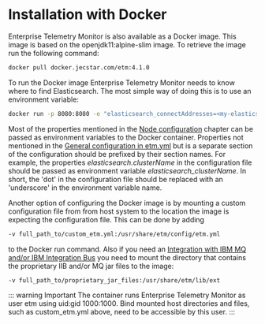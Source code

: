 # Installation with Docker
Enterprise Telemetry Monitor is also available as a Docker image. This image is based on the openjdk11:alpine-slim image. To retrieve the image run the following command:

```bash
docker pull docker.jecstar.com/etm:4.1.0
```

To run the Docker image Enterprise Telemetry Monitor needs to know where to find Elasticsearch. The most simple way of doing this is to use an environment variable:

```bash
docker run -p 8080:8080 -e "elasticsearch_connectAddresses=<my-elasticsearch-host>:<my-elasticsearch-port>" -e "elasticsearch_clusterName=elasticsearch" docker.jecstar.com/etm:4.1.0
```

Most of the properties mentioned in the [Node configuration](node-configuration.md) chapter can be passed as environment variables to the Docker container. Properties not mentioned in the [General configuration in etm.yml](node-configuration/general-configuration.md) but is a separate section of the configuration should be prefixed by their section names. For example, the properties *elasticsearch.clusterName* in the configuration file should be passed as environment variable *elasticsearch_clusterName*. In short, the 'dot' in the configuration file should be replaced with an 'underscore' in the environment variable name.

Another option of configuring the Docker image is by mounting a custom configuration file from from host system to the location the image is expecting the configuration file. This can be done by adding

```bash
-v full_path_to/custom_etm.yml:/usr/share/etm/config/etm.yml
```

to the Docker run command. Also if you need an [Integration with IBM MQ and/or IBM Integration Bus](integration-with-ibm.md) you need to mount the directory that contains the proprietary IIB and/or MQ jar files to the image:

```bash
-v full_path_to/proprietary_jar_files:/usr/share/etm/lib/ext
```

::: warning Important 
The container runs Enterprise Telemetry Monitor as user etm using uid:gid 1000:1000. Bind mounted host directories and files, such as custom_etm.yml above, need to be accessible by this user.
:::